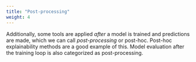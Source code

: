 ```yaml
---
title: "Post-processing"
weight: 4
---
```


Additionally, some tools are applied *after* a model is trained and predictions are made, which we can call *post-processing* or post-hoc.
Post-hoc explainability methods are a good example of this.
Model evaluation after the training loop is also categorized as post-processing.
